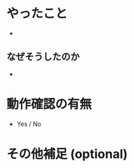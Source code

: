 # やったこと

<!-- このプルリクエストにて何をしたのか？ -->
- 

## なぜそうしたのか

<!-- なぜこのプルリクエストが必要と考えたかについて説明があるとわかりやすい -->
- 

# 動作確認の有無

<!-- 動作確認しましたか？ -->
  - Yes / No

# その他補足 (optional)

<!-- 自由記述 -->
